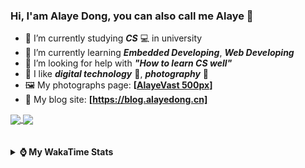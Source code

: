 ### Hi, **I'am Alaye Dong**, you can also call me **Alaye** 👋

- 📖 I’m currently studying ***CS*** 💻 in university
- 🌱 I’m currently learning ***Embedded Developing***, ***Web Developing***
- 🤔 I’m looking for help with ***"How to learn CS well"***
- 🤩 I like ***digital technology*** 📱, ***photography*** 📸
- 🖼️ My photographs page: **[[AlayeVast 500px](https://500px.com.cn/AlayeVast)]**
- 📰 My blog site: **[https://blog.alayedong.cn]**

<!--
[![Alaye's GitHub stats](https://github-readme-stats.vercel.app/api?username=Alaye-Dong&custom_title=Alaye%20Dong`s%20GitHub%20stats&show_icons=true&rank_icon=percentile&theme=transparent&include_all_commits=true&count_private=true)](https://github.com/anuraghazra/github-readme-stats) 
[![Top Langs](https://github-readme-stats.vercel.app/api/top-langs/?username=Alaye-Dong\&layout=compact&theme=transparent)](https://github.com/anuraghazra/github-readme-stats)
-->
<a href="https://github.com/anuraghazra/github-readme-stats">
  <img height=200 align="center" src="https://github-readme-stats.vercel.app/api?username=Alaye-Dong&custom_title=Alaye%20Dong`s%20GitHub%20stats&show_icons=true&rank_icon=percentile&theme=transparent&include_all_commits=true&count_private=true" />
</a>
<a href="https://github.com/anuraghazra/convoychat">
  <img height=200 align="center" src="https://github-readme-stats.vercel.app/api/top-langs/?username=Alaye-Dong&layout=compact&theme=transparent&include_all_commits=true&count_private=true&langs_count=8&card_width=300" />
</a>

<br />
<br />

<div style="display:none"> 
  <img src="https://visitor-badge.laobi.icu/badge?page_id=Alaye-Dong.Alaye-Dong"/>
</div>
<br />

<details>	
  <summary><b> ⌚ My WakaTime Stats </b></summary>

<br />

<!--START_SECTION:waka-->
![Code Time](http://img.shields.io/badge/Code%20Time-412%20hrs%2057%20mins-blue)

![Profile Views](http://img.shields.io/badge/Profile%20Views-0-blue)

![Lines of code](https://img.shields.io/badge/From%20Hello%20World%20I%27ve%20Written-850.0%20thousand%20lines%20of%20code-blue)

**🐱 My GitHub Data** 

> 📦 86.3 kB Used in GitHub's Storage 
 > 
> 🚫 Not Opted to Hire
 > 
> 📜 25 Public Repositories 
 > 
> 🔑 4 Private Repositories 
 > 
**I'm a Night 🦉** 

```text
🌞 Morning                94 commits          ██░░░░░░░░░░░░░░░░░░░░░░░   06.79 % 
🌆 Daytime                436 commits         ████████░░░░░░░░░░░░░░░░░   31.50 % 
🌃 Evening                581 commits         ██████████░░░░░░░░░░░░░░░   41.98 % 
🌙 Night                  273 commits         █████░░░░░░░░░░░░░░░░░░░░   19.73 % 
```
📅 **I'm Most Productive on Thursday** 

```text
Monday                   236 commits         ████░░░░░░░░░░░░░░░░░░░░░   17.05 % 
Tuesday                  159 commits         ███░░░░░░░░░░░░░░░░░░░░░░   11.49 % 
Wednesday                164 commits         ███░░░░░░░░░░░░░░░░░░░░░░   11.85 % 
Thursday                 238 commits         ████░░░░░░░░░░░░░░░░░░░░░   17.20 % 
Friday                   193 commits         ███░░░░░░░░░░░░░░░░░░░░░░   13.95 % 
Saturday                 159 commits         ███░░░░░░░░░░░░░░░░░░░░░░   11.49 % 
Sunday                   235 commits         ████░░░░░░░░░░░░░░░░░░░░░   16.98 % 
```


📊 **This Week I Spent My Time On** 

```text
💬 Programming Languages: 
Java                     3 hrs 19 mins       ████████░░░░░░░░░░░░░░░░░   31.79 % 
Python                   2 hrs 23 mins       ██████░░░░░░░░░░░░░░░░░░░   22.85 % 
Vue.js                   1 hr 29 mins        ████░░░░░░░░░░░░░░░░░░░░░   14.19 % 
Markdown                 1 hr 8 mins         ███░░░░░░░░░░░░░░░░░░░░░░   10.95 % 
XML                      32 mins             █░░░░░░░░░░░░░░░░░░░░░░░░   05.22 % 

🔥 Editors: 
IntelliJ IDEA            4 hrs 46 mins       ███████████░░░░░░░░░░░░░░   45.61 % 
VS Code                  3 hrs 25 mins       ████████░░░░░░░░░░░░░░░░░   32.62 % 
PyCharm                  2 hrs 16 mins       █████░░░░░░░░░░░░░░░░░░░░   21.77 % 

🐱‍💻 Projects: 
big-event                3 hrs 14 mins       ████████░░░░░░░░░░░░░░░░░   30.85 % 
Class0303                2 hrs 16 mins       █████░░░░░░░░░░░░░░░░░░░░   21.65 % 
big-event-frontend       2 hrs 2 mins        █████░░░░░░░░░░░░░░░░░░░░   19.53 % 
JXUT-BST-IO-VitePress-For1 hr 11 mins        ███░░░░░░░░░░░░░░░░░░░░░░   11.29 % 
spring-aop               1 hr 2 mins         ██░░░░░░░░░░░░░░░░░░░░░░░   09.99 % 
```

**I Mostly Code in C** 

```text
TypeScript               6 repos             █████░░░░░░░░░░░░░░░░░░░░   20.00 % 
Java                     3 repos             ██░░░░░░░░░░░░░░░░░░░░░░░   10.00 % 
JavaScript               3 repos             ██░░░░░░░░░░░░░░░░░░░░░░░   10.00 % 
C++                      3 repos             ██░░░░░░░░░░░░░░░░░░░░░░░   10.00 % 
CSS                      1 repo              █░░░░░░░░░░░░░░░░░░░░░░░░   03.33 % 
```



**Timeline**

![Lines of Code chart](https://raw.githubusercontent.com/Alaye-Dong/Alaye-Dong/main/assets/bar_graph.png)


 Last Updated on 16/03/2025 18:45:49 UTC
<!--END_SECTION:waka-->

</details>
